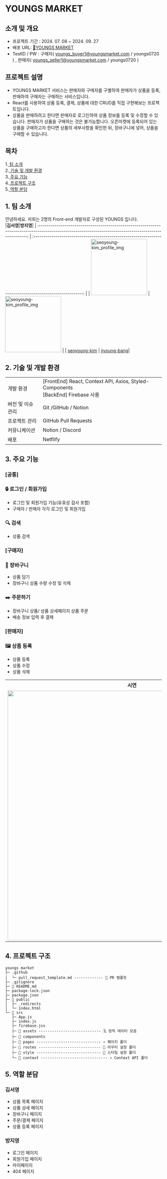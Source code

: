 # YOUNGS MARKET

## 소개 및 개요
* 프로젝트 기간 : 2024. 07. 08 ~ 2024. 09. 27
* 배포 URL: [🔗YOUNGS MARKET](https://youngs-market.netlify.app/)
* TestID / PW :
 구매자( youngs_buyer1@youngsmarket.com / youngs0720 ) ,
 판매자( youngs_seller1@youngsmarket.com / youngs0720 )

## 프로젝트 설명
* YOUNGS MARKET 서비스는 판매자와 구매자를 구별하여 판매자가 상품을 등록, 판매하여 구매자는 구매하는 서비스입니다.
* React를 사용하여 상품 등록, 결제, 상품에 대한 CRUD를 직접 구현해보는 프로젝트입니다.
* 상품을 판매하려고 한다면 판매자로 로그인하여 상품 정보를 등록 및 수정할 수 있습니다. 판매자가 상품을 구매하는 것은 불가능합니다. 오픈마켓에 등록되어 있는 상품을 구매하고자 한다면 상품의 세부사항을 확인한 뒤, 장바구니에 넣어, 상품을 구매할 수 있습니다.

## 목차
1.[ 팀 소개](#1-팀-소개)  
2.[ 기술 및 개발 환경](#2-기술-및-개발-환경)  
3.[ 주요 기능](#3-주요-기능)  
4.[ 프로젝트 구조](#4-프로젝트-구조)  
5.[ 역할 분담](#5-역할-분담)  

## 1. 팀 소개


안녕하세요. 저희는 2명의 Front-end 개발자로 구성된 YOUNGS 입니다.  
|**김서영**|**방지영**|
| :------------------------------------------------------------------------------------------------------------------------------------------------------: | :-------------------------------------------------------------------------------------------------------: | 
| <img width="180" alt="seoyoung-kim_profile_img" src="https://avatars.githubusercontent.com/u/124869695?v=4"> | <img width="180"  alt="seoyoung-kim_profile_img" src="https://avatars.githubusercontent.com/u/112460285?v=4"> | 
| [seoyoung-kim](https://github.com/doong2imdang) |  [jiyoung-bang](https://github.com/marrron)|


## 2. 기술 및 개발 환경
<table class="tg">
<tbody>
   <tr>
    <td class="tg-0pky">개발 환경<br></td>
    <td class="tg-0pky">[FrontEnd] React, Context API, Axios, Styled-Components<br>[BackEnd] Firebase 사용</td>
  </tr>
  <tr>
    <td class="tg-0pky">버전 및 이슈 관리</td>
    <td class="tg-0pky">Git /GitHub / Notion</td>
  </tr>
  <tr>
    <td class="tg-0pky">프로젝트 관리</td>
    <td class="tg-0pky">GitHub Pull Requests</td>
  </tr>
  <tr>
    <td class="tg-0pky">커뮤니케이션</td>
    <td class="tg-0pky">Notion / Discord</td>
  </tr>
  <tr>
    <td class="tg-0pky">배포</td>
    <td class="tg-0pky">Netflify</td>
  </tr>
</tbody>
</table>

## 3. 주요 기능
### [공통]
### 🔒 로그인 / 회원가입
* 로그인 및 회원가입 기능(유효성 검사 포함)
* 구매자 / 판매자 각각 로그인 및 회원가입 

### 🔍 검색
* 상품 검색
  
### [구매자]
### 👜 장바구니
* 상품 담기
* 장바구니 상품 수량 수정 및 삭제 

### ✒️ 주문하기
* 장바구니 상품/ 상품 상세페이지 상품 주문
* 배송 정보 입력 후 결제

### [판매자]
### 🖼 상품 등록
* 상품 등록
* 상품 수정
* 상품 삭제

<table>
    <tbody>
        <tr></tr>
        <tr>
            <th>시연</th>
            <th>설명</th>
        </tr>
        <tr>
            <td><img src="https://github.com/user-attachments/assets/269786a1-262d-4b68-ba5d-6daec0708322"
                  width="800px"  alt=""></td>
            <td>판매회원 로그인<ul>
                    <li>판매 회원 로그인</li>
                </ul>
            </td>
        </tr>
    </tbody>
</table>

## 4. 프로젝트 구조
```
youngs market
├─ .github
│  └─ pull_request_template.md ------------- 🔖 PR 템플릿
├─ .gitignore
├─ 📌 README.md
├─ package-lock.json
├─ package.json
├─ 📁 public
│  ├─ _redirects
│  └─ index.html
└─ 📁 src
   ├─ App.js
   ├─ index.js
   ├─ firebase.jsx
   ├─ 📁 assets ---------------------------- 🗓️ 정적 데이터 모음
   ├─ 📁 components
   ├─ 📁 pages ----------------------------- ⚛️ 페이지 폴더
   ├─ 📁 routes ---------------------------- 🧭 라우터 설정 폴더
   ├─ 📁 style ----------------------------- 💄 스타일 설정 폴더
   └─ 📁 context ------------------------------ ⚛️ Context API 폴더
```

## 5. 역할 분담
### 김서영
* 상품 목록 페이지
* 상품 상세 페이지
* 장바구니 페이지
* 주문/결제 페이지
* 상품 등록 페이지
  
### 방지영
* 로그인 페이지
* 회원가입 페이지
* 마이페이지
* 404 페이지


